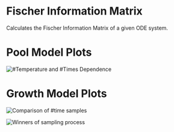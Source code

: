 # Fischer Information Matrix
Calculates the Fischer Information Matrix of a given ODE system.

# Pool Model Plots
![#Temperature and #Times Dependence](https://github.com/jonaspleyer/Model-Design-Fischer-Information-Matrix/blob/master/plots/pool_model-Time-Temperature-2D-Hist.png?raw=true)

# Growth Model Plots
![Comparison of #time samples](https://github.com/jonaspleyer/Model-Design-Fischer-Information-Matrix/blob/master/plots/growth_model-Winners_current.png?raw=true)

![Winners of sampling process](https://github.com/jonaspleyer/Model-Design-Fischer-Information-Matrix/blob/master/plots/growth_model-Success_N_times.png?raw=true)
